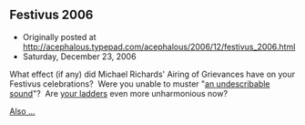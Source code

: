 ## Festivus 2006

 * Originally posted at http://acephalous.typepad.com/acephalous/2006/12/festivus_2006.html
 * Saturday, December 23, 2006



What effect (if any) did Michael Richards' Airing of Grievances have on your Festivus celebrations?  Were you unable to muster "[an undescribable sound](http://acephalous.typepad.com/acephalous/2006/08/festivus\_or\_the.html)"?  Are [your ladders](http://www.amazon.com/exec/obidos/ASIN/0802134904/diesekoschmar-20) even more unharmonious now?

[Also ...](http://acephalous.typepad.com/acephalous/2005/12/today\_is\_my\_bir.html)

		
